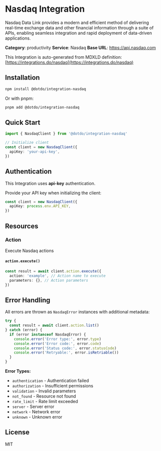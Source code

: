 # Nasdaq Integration

Nasdaq Data Link provides a modern and efficient method of delivering real-time exchange data and other financial information through a suite of APIs, enabling seamless integration and rapid deployment of data-driven applications.

**Category**: productivity
**Service**: Nasdaq
**Base URL**: https://api.nasdaq.com

This Integration is auto-generated from MDXLD definition: [https://integrations.do/nasdaq](https://integrations.do/nasdaq)

## Installation

```bash
npm install @dotdo/integration-nasdaq
```

Or with pnpm:

```bash
pnpm add @dotdo/integration-nasdaq
```

## Quick Start

```typescript
import { NasdaqClient } from '@dotdo/integration-nasdaq'

// Initialize client
const client = new NasdaqClient({
  apiKey: 'your-api-key',
})
```

## Authentication

This Integration uses **api-key** authentication.

Provide your API key when initializing the client:

```typescript
const client = new NasdaqClient({
  apiKey: process.env.API_KEY,
})
```

## Resources

### Action

Execute Nasdaq actions

#### `action.execute()`

```typescript
const result = await client.action.execute({
  action: 'example', // Action name to execute
  parameters: {}, // Action parameters
})
```

## Error Handling

All errors are thrown as `NasdaqError` instances with additional metadata:

```typescript
try {
  const result = await client.action.list()
} catch (error) {
  if (error instanceof NasdaqError) {
    console.error('Error type:', error.type)
    console.error('Error code:', error.code)
    console.error('Status code:', error.statusCode)
    console.error('Retryable:', error.isRetriable())
  }
}
```

**Error Types:**

- `authentication` - Authentication failed
- `authorization` - Insufficient permissions
- `validation` - Invalid parameters
- `not_found` - Resource not found
- `rate_limit` - Rate limit exceeded
- `server` - Server error
- `network` - Network error
- `unknown` - Unknown error

## License

MIT
